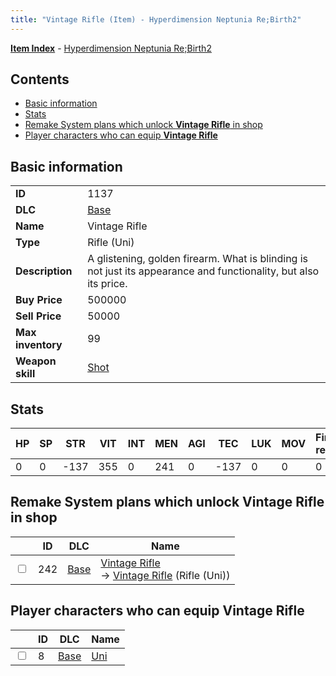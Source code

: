 ```yaml
---
title: "Vintage Rifle (Item) - Hyperdimension Neptunia Re;Birth2"
---
```


[**Item Index**](/neptunia/rb2/item/index.html) - [Hyperdimension Neptunia Re;Birth2](/neptunia/rb2)

## Contents

- [Basic information](#basic-information)
- [Stats](#stats)
- [Remake System plans which unlock **Vintage Rifle** in shop](#remake-system-plans-which-unlock-vintage-rifle-in-shop)
- [Player characters who can equip **Vintage Rifle**](#player-characters-who-can-equip-vintage-rifle)

## Basic information

|   |   |
| -- | -- |
| **ID** | 1137 |
| **DLC** | [Base](/neptunia/rb2/dlc/0-base.html) |
| **Name** | Vintage Rifle |
| **Type** | Rifle (Uni) |
| **Description** | A glistening, golden firearm. What is blinding is not just its appearance and functionality, but also its price. |
| **Buy Price** | 500000 |
| **Sell Price** | 50000 |
| **Max inventory** | 99 |
| **Weapon skill** | [Shot](/neptunia/rb2/skill/0-201-shot.html) |

## Stats

| HP | SP | STR | VIT | INT | MEN | AGI | TEC | LUK | MOV | Fire res. | Ice res. | Wind res. | Lightning res. |
| -- | -- | --- | --- | --- | --- | --- | --- | --- | --- | --------- | -------- | --------- | -------------- |
| 0 | 0 | -137 | 355 | 0 | 241 | 0 | -137 | 0 | 0 | 0 | 0 | 0 | 0 |

## Remake System plans which unlock **Vintage Rifle** in shop

|    | ID | DLC | Name |
| -- | -- | --- | ---- |
| <input type="checkbox" id="rb2-remake-0-242" class="trackbox" /> | 242 | [Base](/neptunia/rb2/dlc/0-base.html) | [Vintage Rifle](/neptunia/rb2/remake/0-242-vintage-rifle.html)<br />→ [Vintage Rifle](/neptunia/rb2/item/0-1137-vintage-rifle.html) (Rifle (Uni)) |

## Player characters who can equip **Vintage Rifle**

|    | ID | DLC | Name |
| -- | -- | --- | ---- |
| <input type="checkbox" id="rb2-player-0-8" class="trackbox" /> | 8 | [Base](/neptunia/rb2/dlc/0-base.html) | [Uni](/neptunia/rb2/player/0-8-uni.html) |